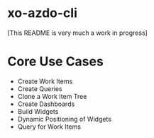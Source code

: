 # xo-azdo-cli

[This README is very much a work in progress]

# Core Use Cases
- Create Work Items
- Create Queries
- Clone a Work Item Tree
- Create Dashboards
- Build Widgets
- Dynamic Positioning of Widgets
- Query for Work Items
